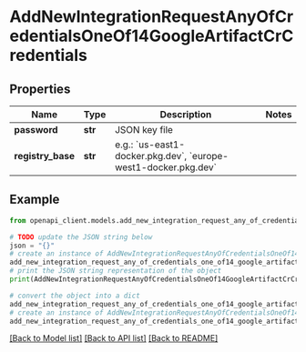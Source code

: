 # AddNewIntegrationRequestAnyOfCredentialsOneOf14GoogleArtifactCrCredentials


## Properties

Name | Type | Description | Notes
------------ | ------------- | ------------- | -------------
**password** | **str** | JSON key file | 
**registry_base** | **str** | e.g.: &#x60;us-east1-docker.pkg.dev&#x60;, &#x60;europe-west1-docker.pkg.dev&#x60; | 

## Example

```python
from openapi_client.models.add_new_integration_request_any_of_credentials_one_of14_google_artifact_cr_credentials import AddNewIntegrationRequestAnyOfCredentialsOneOf14GoogleArtifactCrCredentials

# TODO update the JSON string below
json = "{}"
# create an instance of AddNewIntegrationRequestAnyOfCredentialsOneOf14GoogleArtifactCrCredentials from a JSON string
add_new_integration_request_any_of_credentials_one_of14_google_artifact_cr_credentials_instance = AddNewIntegrationRequestAnyOfCredentialsOneOf14GoogleArtifactCrCredentials.from_json(json)
# print the JSON string representation of the object
print(AddNewIntegrationRequestAnyOfCredentialsOneOf14GoogleArtifactCrCredentials.to_json())

# convert the object into a dict
add_new_integration_request_any_of_credentials_one_of14_google_artifact_cr_credentials_dict = add_new_integration_request_any_of_credentials_one_of14_google_artifact_cr_credentials_instance.to_dict()
# create an instance of AddNewIntegrationRequestAnyOfCredentialsOneOf14GoogleArtifactCrCredentials from a dict
add_new_integration_request_any_of_credentials_one_of14_google_artifact_cr_credentials_from_dict = AddNewIntegrationRequestAnyOfCredentialsOneOf14GoogleArtifactCrCredentials.from_dict(add_new_integration_request_any_of_credentials_one_of14_google_artifact_cr_credentials_dict)
```
[[Back to Model list]](../README.md#documentation-for-models) [[Back to API list]](../README.md#documentation-for-api-endpoints) [[Back to README]](../README.md)


